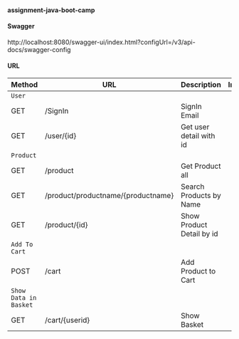 #### assignment-java-boot-camp

#### Swagger
http://localhost:8080/swagger-ui/index.html?configUrl=/v3/api-docs/swagger-config

#### URL
| Method  | URL  | Description | Input | Output |
|-------------| ------------- | ------------- | ------------- | ------------- |
|`User `|
|GET| /SignIn  | SignIn Email |||
|GET| /user/{id}  | Get user detail with id |||
|`Product `|
|GET| /product  | Get Product all  |||
|GET| /product/productname/{productname}  | Search Products by Name  |||
|GET| /product/{id}  |   Show Product Detail by id  |||
|`Add To Cart `|
|POST| /cart  | Add Product to Cart  |||
|`Show Data in Basket`|
|GET| /cart/{userid}  | Show Basket  |||
